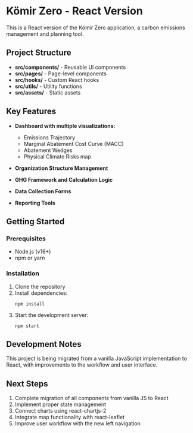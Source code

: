 # Kömir Zero - React Version

This is a React version of the Kömir Zero application, a carbon emissions management and planning tool.

## Project Structure

- **src/components/** - Reusable UI components
- **src/pages/** - Page-level components
- **src/hooks/** - Custom React hooks
- **src/utils/** - Utility functions
- **src/assets/** - Static assets

## Key Features

- **Dashboard with multiple visualizations:**
  - Emissions Trajectory
  - Marginal Abatement Cost Curve (MACC)
  - Abatement Wedges
  - Physical Climate Risks map

- **Organization Structure Management**
- **GHG Framework and Calculation Logic**
- **Data Collection Forms**
- **Reporting Tools**

## Getting Started

### Prerequisites

- Node.js (v16+)
- npm or yarn

### Installation

1. Clone the repository
2. Install dependencies:
   ```
   npm install
   ```
3. Start the development server:
   ```
   npm start
   ```

## Development Notes

This project is being migrated from a vanilla JavaScript implementation to React, with improvements to the workflow and user interface.

## Next Steps

1. Complete migration of all components from vanilla JS to React
2. Implement proper state management
3. Connect charts using react-chartjs-2
4. Integrate map functionality with react-leaflet
5. Improve user workflow with the new left navigation 